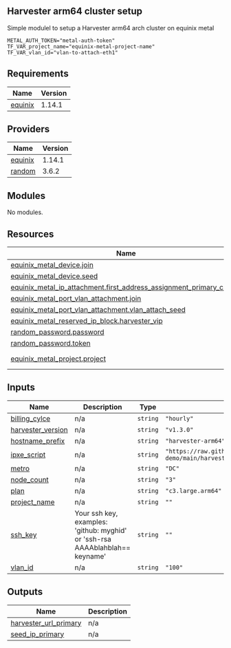 ## Harvester arm64 cluster setup
Simple modulel to setup a Harvester arm64 arch cluster on equinix metal

```
METAL_AUTH_TOKEN="metal-auth-token"
TF_VAR_project_name="equinix-metal-project-name"
TF_VAR_vlan_id="vlan-to-attach-eth1"
```

## Requirements

| Name | Version |
|------|---------|
| <a name="requirement_equinix"></a> [equinix](#requirement\_equinix) | 1.14.1 |

## Providers

| Name | Version |
|------|---------|
| <a name="provider_equinix"></a> [equinix](#provider\_equinix) | 1.14.1 |
| <a name="provider_random"></a> [random](#provider\_random) | 3.6.2 |

## Modules

No modules.

## Resources

| Name | Type |
|------|------|
| [equinix_metal_device.join](https://registry.terraform.io/providers/equinix/equinix/1.14.1/docs/resources/metal_device) | resource |
| [equinix_metal_device.seed](https://registry.terraform.io/providers/equinix/equinix/1.14.1/docs/resources/metal_device) | resource |
| [equinix_metal_ip_attachment.first_address_assignment_primary_cluster](https://registry.terraform.io/providers/equinix/equinix/1.14.1/docs/resources/metal_ip_attachment) | resource |
| [equinix_metal_port_vlan_attachment.join](https://registry.terraform.io/providers/equinix/equinix/1.14.1/docs/resources/metal_port_vlan_attachment) | resource |
| [equinix_metal_port_vlan_attachment.vlan_attach_seed](https://registry.terraform.io/providers/equinix/equinix/1.14.1/docs/resources/metal_port_vlan_attachment) | resource |
| [equinix_metal_reserved_ip_block.harvester_vip](https://registry.terraform.io/providers/equinix/equinix/1.14.1/docs/resources/metal_reserved_ip_block) | resource |
| [random_password.password](https://registry.terraform.io/providers/hashicorp/random/latest/docs/resources/password) | resource |
| [random_password.token](https://registry.terraform.io/providers/hashicorp/random/latest/docs/resources/password) | resource |
| [equinix_metal_project.project](https://registry.terraform.io/providers/equinix/equinix/1.14.1/docs/data-sources/metal_project) | data source |

## Inputs

| Name | Description | Type | Default | Required |
|------|-------------|------|---------|:--------:|
| <a name="input_billing_cylce"></a> [billing\_cylce](#input\_billing\_cylce) | n/a | `string` | `"hourly"` | no |
| <a name="input_harvester_version"></a> [harvester\_version](#input\_harvester\_version) | n/a | `string` | `"v1.3.0"` | no |
| <a name="input_hostname_prefix"></a> [hostname\_prefix](#input\_hostname\_prefix) | n/a | `string` | `"harvester-arm64"` | no |
| <a name="input_ipxe_script"></a> [ipxe\_script](#input\_ipxe\_script) | n/a | `string` | `"https://raw.githubusercontent.com/ibrokethecloud/susecon24-demo/main/harvester-arm64/ipxe/ipxe-"` | no |
| <a name="input_metro"></a> [metro](#input\_metro) | n/a | `string` | `"DC"` | no |
| <a name="input_node_count"></a> [node\_count](#input\_node\_count) | n/a | `string` | `"3"` | no |
| <a name="input_plan"></a> [plan](#input\_plan) | n/a | `string` | `"c3.large.arm64"` | no |
| <a name="input_project_name"></a> [project\_name](#input\_project\_name) | n/a | `string` | `""` | no |
| <a name="input_ssh_key"></a> [ssh\_key](#input\_ssh\_key) | Your ssh key, examples: 'github: myghid' or 'ssh-rsa AAAAblahblah== keyname' | `string` | `""` | no |
| <a name="input_vlan_id"></a> [vlan\_id](#input\_vlan\_id) | n/a | `string` | `"100"` | no |

## Outputs

| Name | Description |
|------|-------------|
| <a name="output_harvester_url_primary"></a> [harvester\_url\_primary](#output\_harvester\_url\_primary) | n/a |
| <a name="output_seed_ip_primary"></a> [seed\_ip\_primary](#output\_seed\_ip\_primary) | n/a |
